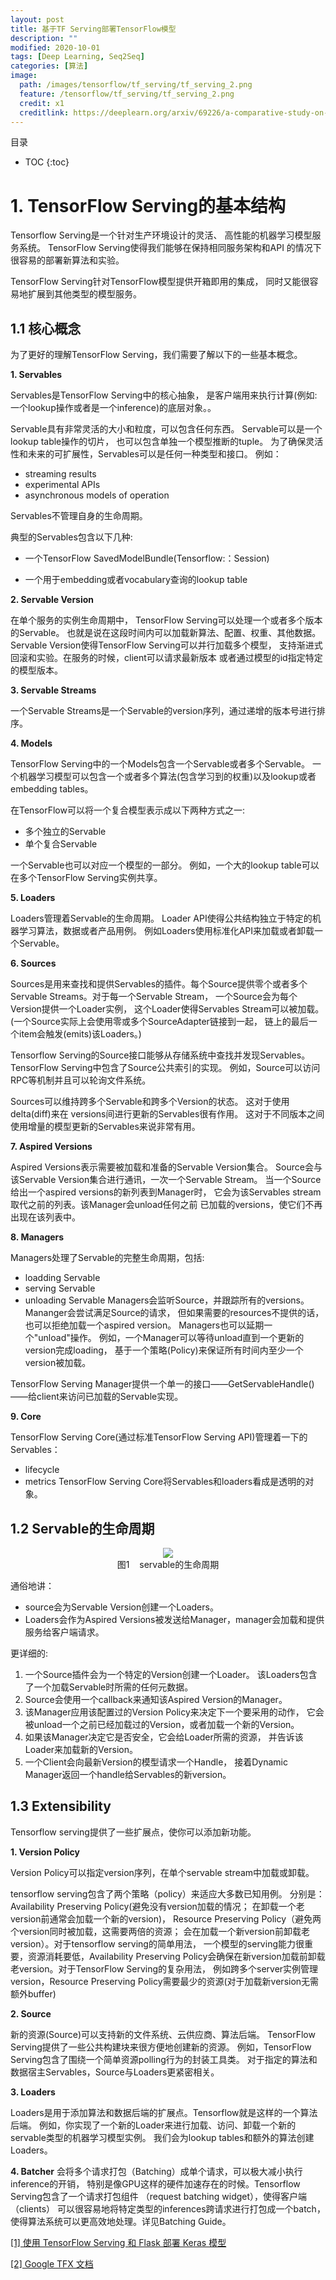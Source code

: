 ```yaml
---
layout: post
title: 基于TF Serving部署TensorFlow模型
description: ""
modified: 2020-10-01
tags: [Deep Learning, Seq2Seq]
categories: [算法]
image:
  path: /images/tensorflow/tf_serving/tf_serving_2.png
  feature: /tensorflow/tf_serving/tf_serving_2.png
  credit: x1
  creditlink: https://deeplearn.org/arxiv/69226/a-comparative-study-on-hierarchical-navigable-small-world-graphs
---
```

目录

* TOC 
{:toc}

# 1. TensorFlow Serving的基本结构
Tensorflow Serving是一个针对生产环境设计的灵活、
高性能的机器学习模型服务系统。
TensorFlow Serving使得我们能够在保持相同服务架构和API
的情况下很容易的部署新算法和实验。

TensorFlow Serving针对TensorFlow模型提供开箱即用的集成，
同时又能很容易地扩展到其他类型的模型服务。

## 1.1 核心概念

为了更好的理解TensorFlow Serving，我们需要了解以下的一些基本概念。

**1. Servables**

Servables是TensorFlow Serving中的核心抽象，
是客户端用来执行计算(例如:一个lookup操作或者是一个inference)的底层对象。。

Servable具有非常灵活的大小和粒度，可以包含任何东西。
Servable可以是一个lookup table操作的切片，
也可以包含单独一个模型推断的tuple。
为了确保灵活性和未来的可扩展性，Servables可以是任何一种类型和接口。
例如：
* streaming results
* experimental APIs
* asynchronous models of operation

Servables不管理自身的生命周期。

典型的Servables包含以下几种:

* 一个TensorFlow SavedModelBundle(Tensorflow:：Session)

* 一个用于embedding或者vocabulary查询的lookup table

**2. Servable Version**

在单个服务的实例生命周期中，
TensorFlow Serving可以处理一个或者多个版本的Servable。
也就是说在这段时间内可以加载新算法、配置、权重、其他数据。
Servable Version使得TensorFlow Serving可以并行加载多个模型，
支持渐进式回滚和实验。在服务的时候，client可以请求最新版本
或者通过模型的id指定特定的模型版本。

**3. Servable Streams**

一个Servable Streams是一个Servable的version序列，通过递增的版本号进行排序。

**4. Models**

TensorFlow Serving中的一个Models包含一个Servable或者多个Servable。
一个机器学习模型可以包含一个或者多个算法(包含学习到的权重)以及lookup或者
embedding tables。

在TensorFlow可以将一个复合模型表示成以下两种方式之一:

* 多个独立的Servable
* 单个复合Servable

一个Servable也可以对应一个模型的一部分。
例如，一个大的lookup table可以在多个TensorFlow Serving实例共享。

**5. Loaders**

Loaders管理着Servable的生命周期。
Loader API使得公共结构独立于特定的机器学习算法，数据或者产品用例。
例如Loaders使用标准化API来加载或者卸载一个Servable。

**6. Sources**

Sources是用来查找和提供Servables的插件。每个Source提供零个或者多个
Servable Streams。对于每一个Servable Stream，
一个Source会为每个Version提供一个Loader实例，
这个Loader使得Servables Stream可以被加载。
(一个Source实际上会使用零或多个SourceAdapter链接到一起，
链上的最后一个item会触发(emits)该Loaders。)

Tensorflow Serving的Source接口能够从存储系统中查找并发现Servables。
TensorFlow Serving中包含了Source公共索引的实现。
例如，Source可以访问RPC等机制并且可以轮询文件系统。

Sources可以维持跨多个Servable和跨多个Version的状态。
这对于使用delta(diff)来在
versions间进行更新的Servables很有作用。
这对于不同版本之间使用增量的模型更新的Servables来说非常有用。


**7. Aspired Versions**

Aspired Versions表示需要被加载和准备的Servable Version集合。
Source会与该Servable Version集合进行通讯，一次一个Servable Stream。
当一个Source给出一个aspired versions的新列表到Manager时，
它会为该Servables stream取代之前的列表。该Manager会unload任何之前
已加载的versions，使它们不再出现在该列表中。

**8. Managers**

Managers处理了Servable的完整生命周期，包括:
* loadding Servable
* serving Servable
* unloading Servable
Managers会监听Source，并跟踪所有的versions。Mananger会尝试满足Source的请求，
但如果需要的resources不提供的话，也可以拒绝加载一个aspired version。
Managers也可以延期一个"unload"操作。
例如，一个Manager可以等待unload直到一个更新的version完成loading，
基于一个策略(Policy)来保证所有时间内至少一个version被加载。

TensorFlow Serving Manager提供一个单一的接口——GetServableHandle()——给client来访问已加载的Servable实现。

**9. Core**

TensorFlow Serving Core(通过标准TensorFlow Serving API)管理着一下的Servables：
* lifecycle
* metrics
TensorFlow Serving Core将Servables和loaders看成是透明的对象。

## 1.2 Servable的生命周期

<div align="center">
<image src="/images/tensorflow/tf_serving/tf_serving_1.svg"/>
</div>

<div align="center">
图1&nbsp;&nbsp;&nbsp;&nbsp;servable的生命周期
</div>

通俗地讲：

* source会为Servable Version创建一个Loaders。
* Loaders会作为Aspired Versions被发送给Manager，manager会加载和提供服务给客户端请求。

更详细的:
1. 一个Source插件会为一个特定的Version创建一个Loader。
该Loaders包含了一个加载Servable时所需的任何元数据。
2. Source会使用一个callback来通知该Aspired Version的Manager。
3. 该Manager应用该配置过的Version Policy来决定下一个要采用的动作，
它会被unload一个之前已经加载过的Version，或者加载一个新的Version。
4. 如果该Manager决定它是否安全，它会给Loader所需的资源，
并告诉该Loader来加载新的Version。
5. 一个Client会向最新Version的模型请求一个Handle，
接着Dynamic Manager返回一个handle给Servables的新version。

## 1.3 Extensibility

Tensorflow serving提供了一些扩展点，使你可以添加新功能。

**1. Version Policy**

Version Policy可以指定version序列，在单个servable stream中加载或卸载。

tensorflow serving包含了两个策略（policy）来适应大多数已知用例。
分别是：Availability Preserving Policy(避免没有version加载的情况；
在卸载一个老version前通常会加载一个新的version)， 
Resource Preserving Policy（避免两个version同时被加载，这需要两倍的资源；
会在加载一个新version前卸载老version）。对于tensorflow serving的简单用法，
一个模型的serving能力很重要，资源消耗要低，Availability Preserving 
Policy会确保在新version加载前卸载老version。对于TensorFlow Serving的复杂用法，
例如跨多个server实例管理version，Resource Preserving 
Policy需要最少的资源(对于加载新version无需额外buffer)

**2. Source**

新的资源(Source)可以支持新的文件系统、云供应商、算法后端。
TensorFlow Serving提供了一些公共构建块来很方便地创建新的资源。
例如，TensorFlow Serving包含了围绕一个简单资源polling行为的封装工具类。
对于指定的算法和数据宿主Servables，Source与Loaders更紧密相关。

**3. Loaders**

Loaders是用于添加算法和数据后端的扩展点。Tensorflow就是这样的一个算法后端。
例如，你实现了一个新的Loader来进行加载、访问、卸载一个新的servable类型的机器学习模型实例。
我们会为lookup tables和额外的算法创建Loaders。

**4. Batcher**
会将多个请求打包（Batching）成单个请求，可以极大减小执行inference的开销，
特别是像GPU这样的硬件加速存在的时候。Tensorflow Serving包含了一个请求打包组件
（request batching widget），使得客户端（clients）
可以很容易地将特定类型的inferences跨请求进行打包成一个batch，
使得算法系统可以更高效地处理。详见Batching Guide。


[[1] 使用 TensorFlow Serving 和 Flask 部署 Keras 模型](https://docle.github.io/2019/04/06/Deploying-keras-models-using-tensorflow-serving-and-flask/)

[[2] Google TFX 文档](https://www.tensorflow.org/tfx/guide/serving)